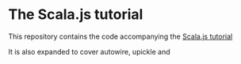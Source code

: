 # The Scala.js tutorial

This repository contains the code accompanying the [Scala.js tutorial](http://www.scala-js.org/doc/tutorial.html)

It is also expanded to cover autowire, upickle and
